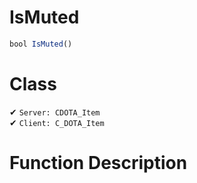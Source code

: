 # IsMuted
```js
bool IsMuted()
```
# Class
✔ `Server: CDOTA_Item`  
✔ `Client: C_DOTA_Item`  

# Function Description


